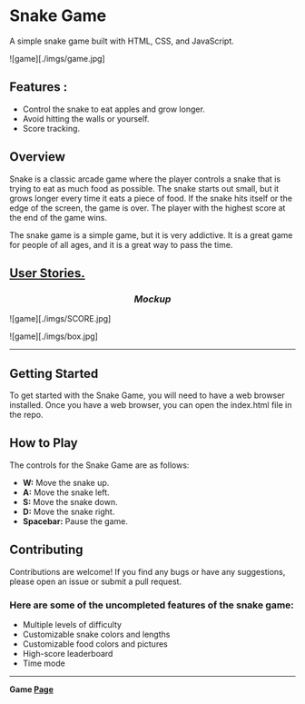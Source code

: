 # Snake Game

A simple snake game built with HTML, CSS, and JavaScript.

![game][./imgs/game.jpg]

## Features :
* Control the snake to eat apples and grow longer.
* Avoid hitting the walls or yourself.
* Score tracking.


## Overview

Snake is a classic arcade game where the player controls a snake that is trying to eat as much food as possible. The snake starts out small, but it grows longer every time it eats a piece of food. If the snake hits itself or the edge of the screen, the game is over. The player with the highest score at the end of the game wins.

The snake game is a simple game, but it is very addictive. It is a great game for people of all ages, and it is a great way to pass the time.

## **[User Stories.](https://trello.com/invite/b/FoPWPyx6/ATTI92afcc41472c2cf12193dbb5fd03944505D1921B/gg)**

### _<div align="center">Mockup</div>_

![game][./imgs/SCORE.jpg]

![game][./imgs/box.jpg]

---
## Getting Started
To get started with the Snake Game, you will need to have a web browser installed. Once you have a web browser, you can open the index.html file in the repo.

## How to Play
The controls for the Snake Game are as follows:

* **W:** Move the snake up.
* **A:** Move the snake left.
* **S:** Move the snake down.
* **D:** Move the snake right.
* **Spacebar:** Pause the game.

## Contributing
Contributions are welcome! If you find any bugs or have any suggestions, please open an issue or submit a pull request.

### Here are some of the uncompleted features of the snake game:

- Multiple levels of difficulty
- Customizable snake colors and lengths
- Customizable food colors and pictures
- High-score leaderboard
- Time mode

---

**Game [Page]()**
